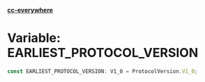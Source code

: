 [**cc-everywhere**](../../../../../index.md)

<HorizontalLine />

# Variable: EARLIEST\_PROTOCOL\_VERSION

```ts
const EARLIEST_PROTOCOL_VERSION: V1_0 = ProtocolVersion.V1_0;
```
